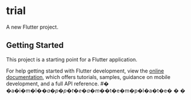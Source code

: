 # trial

A new Flutter project.

## Getting Started

This project is a starting point for a Flutter application.





For help getting started with Flutter development, view the
[online documentation](https://docs.flutter.dev/), which offers tutorials,
samples, guidance on mobile development, and a full API reference.
#� �a�i�m�l�_�a�p�p�t�e�a�m�_�t�e�m�p�l�a�t�e�
�
�
